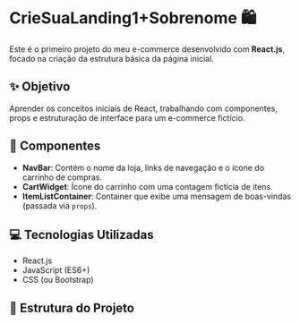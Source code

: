 # CrieSuaLanding1+Sobrenome 🛍️

Este é o primeiro projeto do meu e-commerce desenvolvido com **React.js**, focado na criação da estrutura básica da página inicial.

## ✨ Objetivo

Aprender os conceitos iniciais de React, trabalhando com componentes, props e estruturação de interface para um e-commerce fictício.

## 🚧 Componentes

- **NavBar**: Contém o nome da loja, links de navegação e o ícone do carrinho de compras.
- **CartWidget**: Ícone do carrinho com uma contagem fictícia de itens.
- **ItemListContainer**: Container que exibe uma mensagem de boas-vindas (passada via `props`).

## 💻 Tecnologias Utilizadas

- React.js
- JavaScript (ES6+)
- CSS (ou Bootstrap)

## 📁 Estrutura do Projeto

